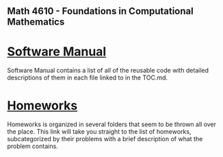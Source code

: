 ## Math 4610 - Foundations in Computational Mathematics

# [Software Manual](https://github.com/warrenm1/math4610/blob/master/SoftwareManual/TOC.md)

Software Manual contains a list of all of the reusable code with detailed descriptions of them in each file linked to in the TOC.md.

# [Homeworks](math4610/homeworks/TOC.md )

Homeworks is organized in several folders that seem to be thrown all over the place. This link will take you straight to the list of homeworks, subcategorized by their problems with a brief description of what the problem contains.
